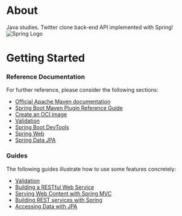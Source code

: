 # About

Java studies. Twitter clone back-end API implemented with Spring! ![Spring Logo](https://spring.io/images/spring-logo-2022-dark-2f10e8055653ec50e693eb444291d742.svg)

# Getting Started

### Reference Documentation

For further reference, please consider the following sections:

- [Official Apache Maven documentation](https://maven.apache.org/guides/index.html)
- [Spring Boot Maven Plugin Reference Guide](https://docs.spring.io/spring-boot/docs/3.0.2/maven-plugin/reference/html/)
- [Create an OCI image](https://docs.spring.io/spring-boot/docs/3.0.2/maven-plugin/reference/html/#build-image)
- [Validation](https://docs.spring.io/spring-boot/docs/3.0.2/reference/htmlsingle/#io.validation)
- [Spring Boot DevTools](https://docs.spring.io/spring-boot/docs/3.0.2/reference/htmlsingle/#using.devtools)
- [Spring Web](https://docs.spring.io/spring-boot/docs/3.0.2/reference/htmlsingle/#web)
- [Spring Data JPA](https://docs.spring.io/spring-boot/docs/3.0.2/reference/htmlsingle/#data.sql.jpa-and-spring-data)

### Guides

The following guides illustrate how to use some features concretely:

- [Validation](https://spring.io/guides/gs/validating-form-input/)
- [Building a RESTful Web Service](https://spring.io/guides/gs/rest-service/)
- [Serving Web Content with Spring MVC](https://spring.io/guides/gs/serving-web-content/)
- [Building REST services with Spring](https://spring.io/guides/tutorials/rest/)
- [Accessing Data with JPA](https://spring.io/guides/gs/accessing-data-jpa/)
